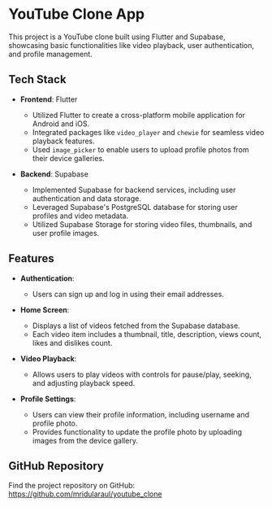 # YouTube Clone App

This project is a YouTube clone built using Flutter and Supabase, showcasing basic functionalities like video playback, user authentication, and profile management.

## Tech Stack

- **Frontend**: Flutter
    - Utilized Flutter to create a cross-platform mobile application for Android and iOS.
    - Integrated packages like `video_player` and `chewie` for seamless video playback features.
    - Used `image_picker` to enable users to upload profile photos from their device galleries.

- **Backend**: Supabase
    - Implemented Supabase for backend services, including user authentication and data storage.
    - Leveraged Supabase's PostgreSQL database for storing user profiles and video metadata.
    - Utilized Supabase Storage for storing video files, thumbnails, and user profile images.

## Features

- **Authentication**:
    - Users can sign up and log in using their email addresses.

- **Home Screen**:
    - Displays a list of videos fetched from the Supabase database.
    - Each video item includes a thumbnail, title, description, views count, likes and dislikes count.

- **Video Playback**:
    - Allows users to play videos with controls for pause/play, seeking, and adjusting playback speed.

- **Profile Settings**:
    - Users can view their profile information, including username and profile photo.
    - Provides functionality to update the profile photo by uploading images from the device gallery.

## GitHub Repository

Find the project repository on GitHub: https://github.com/mridularaul/youtube_clone


